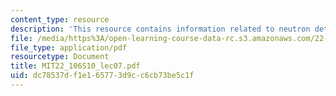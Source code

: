 ```yaml
---
content_type: resource
description: 'This resource contains information related to neutron detection. '
file: /media/https%3A/open-learning-course-data-rc.s3.amazonaws.com/22-106-neutron-interactions-and-applications-spring-2010/dc78537df1e165773d9cc6cb73be5c1f_MIT22_106S10_lec07.pdf
file_type: application/pdf
resourcetype: Document
title: MIT22_106S10_lec07.pdf
uid: dc78537d-f1e1-6577-3d9c-c6cb73be5c1f
---
```


